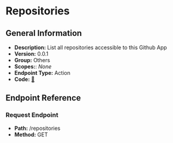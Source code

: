 # Repositories

## General Information

- **Description:** List all repositories accessible to this Github App
- **Version:** 0.0.1
- **Group:** Others
- **Scopes:**: _None_
- **Endpoint Type:** Action
- **Code:** [🔗](https://github.com/NangoHQ/integration-templates/tree/main/integrations/github-app/actions/repositories.ts)

## Endpoint Reference

### Request Endpoint

- **Path:** /repositories
- **Method:** GET
